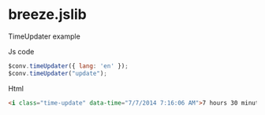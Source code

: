breeze.jslib
============

TimeUpdater example

Js code
```javascript
$conv.timeUpdater({ lang: 'en' });
$conv.timeUpdater("update");
```

Html

```html
<i class="time-update" data-time="7/7/2014 7:16:06 AM">7 hours 30 minutes ago</i>
```
                
